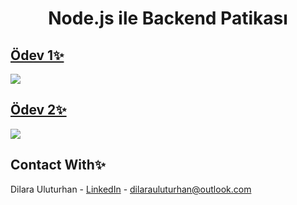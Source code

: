 <div align="center">
  <h1 align="center">Node.js ile Backend Patikası</h1>
</div>

## [Ödev 1✨](https://github.com/dilarauluturhan/nodejs-path/blob/master/Work-1/circleArea.js)
![](https://github.com/dilarauluturhan/nodejs-path/assets/120499369/7790e689-c15f-4810-a94b-b78f1c493f22)

## [Ödev 2✨](https://github.com/dilarauluturhan/nodejs-path/blob/master/Work-2/blog.js)
![](https://github.com/dilarauluturhan/nodejs-path/assets/120499369/1d81ecc4-bf02-43e4-baa9-24535f16baf5)

## Contact With✨
Dilara Uluturhan - [LinkedIn](https://www.linkedin.com/in/dilarauluturhan/) - dilarauluturhan@outlook.com
